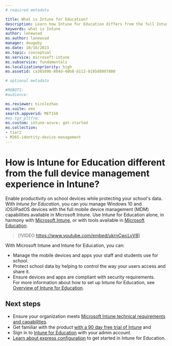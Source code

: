 ```yaml
---
# required metadata

title: What is Intune for Education?
description: Learn how Intune for Education differs from the full Intune management experience.
keywords: what is Intune
author: lenewsad
ms.author: lanewsad
manager: dougeby
ms.date: 10/16/2023
ms.topic: conceptual
ms.service: microsoft-intune
ms.subservice: fundamentals
ms.localizationpriority: high
ms.assetid: ca36589b-804d-40b8-b112-9195d8897800

# optional metadata

#ROBOTS:
#audience:

ms.reviewer: nicolezhao
ms.suite: ems
search.appverid: MET150
#ms.tgt_pltfrm:
ms.custom: intune-azure; get-started
ms.collection:
- tier2
- M365-identity-device-management
---
```


# How is Intune for Education different from the full device management experience in Intune?

Enable productivity on school devices while protecting your school's data. With *Intune for Education*, you can you manage Windows 10 and iOS/iPadOS devices with the full mobile device management (MDM) capabilities available in Microsoft Intune. Use Intune for Education alone, in harmony with [Microsoft Intune](what-is-intune.md), or with tools available in [Microsoft Education](https://microsoft.com/education).  


> [!VIDEO https://www.youtube.com/embed/ukrnCwcLvV8]  

With Microsoft Intune and Intune for Education, you can:
* Manage the mobile devices and apps your staff and students use for school.  
* Protect school data by helping to control the way your users access and share it.  
* Ensure devices and apps are compliant with security requirements.  
For more information about how to set up Intune for Education, see [Overview of Intune for Education](/intune-education/what-is-intune-for-education).  

## Next steps
* Ensure your organization meets [Microsoft Intune technical requirements and capabilities](/intune/supported-devices-browsers).  
* Get familiar with the product [with a 90 day free trial of Intune](https://signup.microsoft.com/Signup?OfferId=5eec053c-cc40-4cd5-a06a-ea8d75cf2686&ali=1) and
* Sign in to [Intune for Education](https://intuneeducation.portal.azure.com) with your admin account.  
* [Learn about express configuration](/intune-education/what-is-express-configuration) to get started in Intune for Education.  
